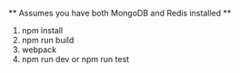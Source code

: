 ** Assumes you have both MongoDB and Redis installed **

1. npm install
2. npm run build
2. webpack
3. npm run dev or npm run test
